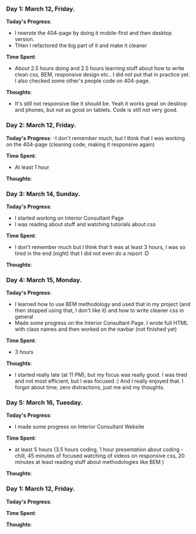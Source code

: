 ### Day 1: March 12, Friday.

**Today's Progress**: 
- I rewrote the 404-page by doing it mobile-first and then desktop version.
- THen I refactored the big part of it and make it cleaner

**Time Spent**:
- About 2.5 hours doing and 2.5 hours learning stuff about how to write clean css, BEM, responsive design etc.. I did not put that in practice yet. I also checked some other's people code on 404-page.

**Thoughts**: 
- It's still not responsive like it should be. Yeah it works great on desktop and phones, but not as good on tablets. Code is still not very good.



### Day 2: March 12, Friday.

**Today's Progress**: 
-I don't remember much, but I think that I was working on the 404-page (cleaning code, making it responsive again)

**Time Spent**:
- At least 1 hour

**Thoughts**: 



### Day 3: March 14, Sunday.

**Today's Progress**: 
- I started working on Interior Consultant Page
- I was reading about stuff and watching tutorials about css

**Time Spent**:
- I don't remember much but I think that it was at least 3 hours, I was so tired in the end (night) that I did not even do a report :D

**Thoughts**: 



### Day 4: March 15, Monday.

**Today's Progress**: 
- I learned how to use BEM methodology and used that in my project (and then stopped using that, I don't like it) and how to write cleaner css in general
- Made some progress on the Interior Consultant Page. I wrote full HTML with class names and then worked on the navbar (not finished yet)

**Time Spent**:
- 3 hours

**Thoughts**: 
- I started really late (at 11 PM), but my focus was really good. I was tired and not most efficient, but I was focused :) And I really enjoyed that. I forgot about time, zero distractions, just me and my thoughts.



### Day 5: March 16, Tuesday.

**Today's Progress**: 
- I made some progress on Interior Consultant Website

**Time Spent**:
- at least 5 hours (3.5 hours coding, 1 hour presentation about coding - chill, 45 minutes of focused watching of videos on responsive css, 20 minutes at least reading stuff about methodologies like BEM )

**Thoughts**: 


### Day 1: March 12, Friday.

**Today's Progress**: 


**Time Spent**:


**Thoughts**: 
